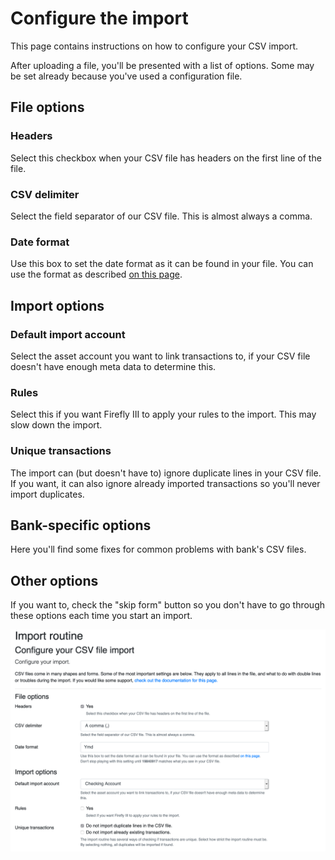 # Configure the import

This page contains instructions on how to configure your CSV import.

After uploading a file, you'll be presented with a list of options. Some may be set already because you've used a configuration file.

## File options

### Headers

Select this checkbox when your CSV file has headers on the first line of the file. 

### CSV delimiter

Select the field separator of our CSV file. This is almost always a comma.

### Date format

Use this box to set the date format as it can be found in your file. You can use the format as described [on this page](https://www.php.net/manual/en/function.date.php).

## Import options

### Default import account

Select the asset account you want to link transactions to, if your CSV file doesn't have enough meta data to determine this. 

### Rules

Select this  if you want Firefly III to apply your rules to the import. This may slow down the import.

### Unique transactions

The import can (but doesn't have to) ignore duplicate lines in your CSV file. If you want, it can also ignore already imported transactions so you'll never import duplicates.

## Bank-specific options

Here you'll find some fixes for common problems with bank's CSV files.

## Other options

If you want to, check the "skip form" button so you don't have to go through these options each time you start an import.

![Upload configuration.](./images/config.png)